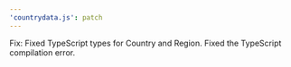```yaml
---
'countrydata.js': patch
---
```

Fix: Fixed TypeScript types for Country and Region. Fixed the TypeScript compilation error.
